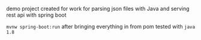 demo project created for work for parsing json files with Java and serving rest api with spring boot

`mvnw spring-boot:run` after bringing everything in from pom
tested with `java 1.8`